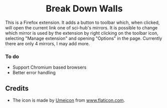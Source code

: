 <h1 align='center'>Break Down Walls</h1>

 This is a Firefox extension. It adds a button to toolbar which, when clicked, will open the current link one of sci-hub's mirrors. It is possible to change which mirror is used by the extension by right clicking on the toolbar icon, selecting "Manage extension" and opening "Options" in the page. Currently there are only 4 mirrors, I may add more.

 ### To do

 - Support Chromium based browsers
 - Better error handling

 ## Credits

 - The icon is made by <a href='https://www.flaticon.com/authors/umeicon'>Umeicon</a> from <a>www.flaticon.com</a>.